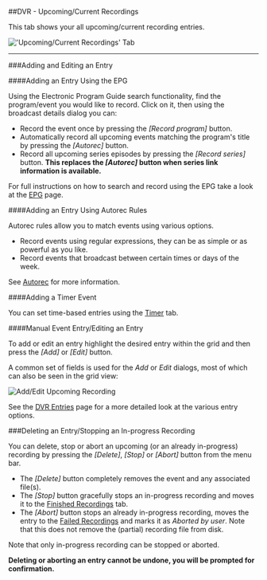 ##DVR - Upcoming/Current Recordings

This tab shows your all upcoming/current recording entries.

!['Upcoming/Current Recordings' Tab](docresources/upcomingrecordings1.png)

---

###Adding and Editing an Entry 

####Adding an Entry Using the EPG

Using the Electronic Program Guide search functionality, find the 
program/event you would like to record. Click on it, then using the broadcast 
details dialog you can:

* Record the event once by pressing the *[Record program]* button.
* Automatically record all upcoming events matching the program's title by pressing the *[Autorec]* button.
* Record all upcoming series episodes by pressing the *[Record series]* button. **This replaces the *[Autorec]* button when series link information is available.**

For full instructions on how to search and record using the EPG take a 
look at the [EPG](epg) page.

####Adding an Entry Using Autorec Rules

Autorec rules allow you to match events using various options. 

* Record events using regular expressions, they can be as simple or as powerful as you like.
* Record events that broadcast between certain times or days of the week.

See [Autorec](class/dvrautorec) for more information.

####Adding a Timer Event

You can set time-based entries using the [Timer](class/dvrtimerec) tab.

####Manual Event Entry/Editing an Entry

To add or edit an entry highlight the desired entry within the grid and 
then press the *[Add]* or *[Edit]* button.

A common set of fields is used for the _Add_ or _Edit_ dialogs, most
of which can also be seen in the grid view:

![Add/Edit Upcoming Recording](docresources/upcomingrecordings3.png)

See the [DVR Entries](class/dvrentry) page for a more detailed look at 
the various entry options.

###Deleting an Entry/Stopping an In-progress Recording

You can delete, stop or abort an upcoming (or an already in-progress) recording by pressing 
the *[Delete]*, *[Stop]* or *[Abort]* button from the menu bar.

* The *[Delete]* button completely removes the event and any associated file(s).
* The *[Stop]* button gracefully stops an in-progress recording and moves it to the [Finished Recordings](dvr_finished) tab.
* The *[Abort]* button stops an already in-progress recording, moves the entry to the [Failed Recordings](dvr_failed) and marks it as *Aborted by user*.  Note that this does not remove the (partial) recording file from disk.

Note that only in-progress recording can be stopped or aborted.

**Deleting or aborting an entry cannot be undone, you will be prompted for confirmation.**
